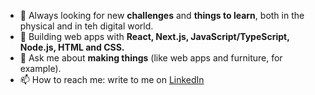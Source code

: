 - 🌱 Always looking for new **challenges** and **things to learn**, both in the physical and in teh digital world.
- 🚀 Building web apps with **React, Next.js, JavaScript/TypeScript, Node.js, HTML and CSS.**
- 💬 Ask me about **making things** (like web apps and furniture, for example).
- 📫 How to reach me: write to me on [LinkedIn](https://www.linkedin.com/in/sarahfaustmann/ "Sarah on LinkedIn")
